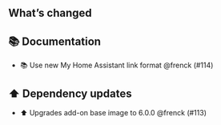 ## What’s changed

## 📚 Documentation

- 📚 Use new My Home Assistant link format @frenck (#114)

## ⬆️ Dependency updates

- ⬆️ Upgrades add-on base image to 6.0.0 @frenck (#113)
